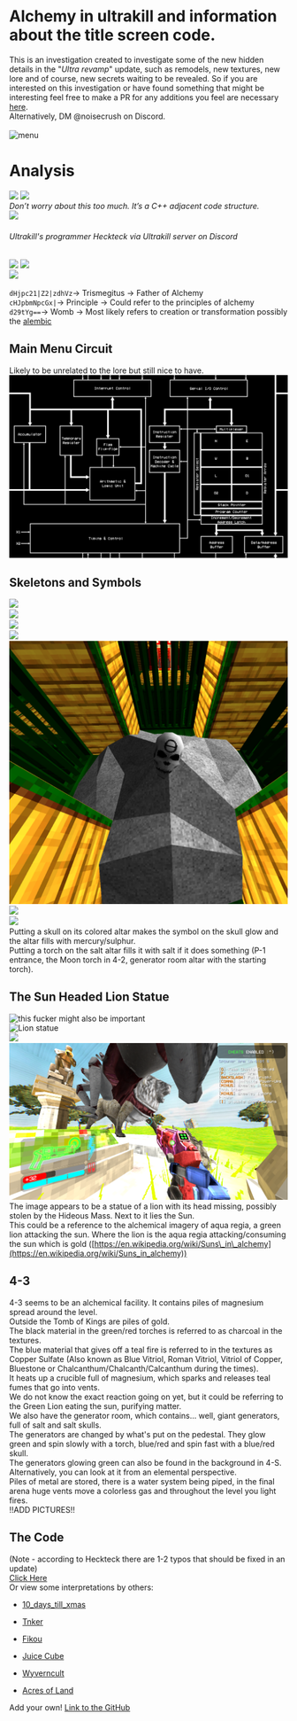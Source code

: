 # Alchemy in ultrakill and information about the title screen code. 
This is an investigation created to investigate some of the new hidden details in the "_Ultra revamp_" update, such as remodels, new textures, new lore and of course, new secrets waiting to be revealed. So if you are interested on this investigation or have found something that might be interesting feel free to make a PR for any additions you feel are necessary [here](https://github.com/ULTRAKILL-Alchemy/ULTRAKILL-Alchemy.github.io/pulls).  
Alternatively, DM @noisecrush on Discord.  
<br> 
![menu](images/image15.png)  


# Analysis


![](images/image16.png) ![](images/image8.png)  
_Don’t worry about this too much. It’s a C++ adjacent code structure._  
![](images/image17.png)  
###### Ultrakill's programmer Heckteck via Ultrakill server on Discord
![](images/image7.png) 
![](images/image10.png)  
![](images/image14.png)  


`dHjpc21|Z2|zdhVz`→ Trismegitus → Father of Alchemy  
`cHJpbmNpcGx|`→ Principle → Could refer to the principles of alchemy  
`d29tYg==`→ Womb → Most likely refers to creation or transformation possibly the [alembic](https://en.wikipedia.org/wiki/Alembic)  

## Main Menu Circuit

Likely to be unrelated to the lore but still nice to have.  
![](images/image19.png)  

## Skeletons and Symbols

![](images/image4.jpg)  
![](images/image6.png)  
![](images/image3.png)  
![](images/image12.png)  
![](images/image1.png)  
![](images/image2.png)  
![](images/image18.png)  
Putting a skull on its colored altar makes the symbol on the skull glow and the altar fills with mercury/sulphur.  
Putting a torch on the salt altar fills it with salt if it does something (P-1 entrance, the Moon torch in 4-2, generator room altar with the starting torch).  

## The Sun Headed Lion Statue

![this fucker might also be important](images/image11.png)  
![Lion statue](images/image13.png)  
![](images/image5.png)  
![](images/image20.png)  
The image appears to be a statue of a lion with its head missing, possibly stolen by the Hideous Mass. Next to it lies the Sun.  
This could be a reference to the alchemical imagery of aqua regia, a green lion attacking the sun. Where the lion is the aqua regia attacking/consuming the sun which is gold ([https://en.wikipedia.org/wiki/Suns\_in\_alchemy](https://en.wikipedia.org/wiki/Suns_in_alchemy))  

## 4-3

4-3 seems to be an alchemical facility. It contains piles of magnesium spread around the level.  
Outside the Tomb of Kings are piles of gold.  
The black material in the green/red torches is referred to as charcoal in the textures.  
The blue material that gives off a teal fire is referred to in the textures as Copper Sulfate (Also known as Blue Vitriol, Roman Vitriol, Vitriol of Copper, Bluestone or Chalcanthum/Chalcanth/Calcanthum during the times).  
It heats up a crucible full of magnesium, which sparks and releases teal fumes that go into vents.  
We do not know the exact reaction going on yet, but it could be referring to the Green Lion eating the sun, purifying matter.  
We also have the generator room, which contains... well, giant generators, full of salt and salt skulls.  
The generators are changed by what's put on the pedestal. They glow green and spin slowly with a torch, blue/red and spin fast with a blue/red skull.  
The generators glowing green can also be found in the background in 4-S.  
Alternatively, you can look at it from an elemental perspective.  
Piles of metal are stored, there is a water system being piped, in the final arena huge vents move a colorless gas and throughout the level you light fires.  
!!ADD PICTURES!!  

## The Code

(Note - according to Heckteck there are 1-2 typos that should be fixed in an update)  
[Click Here](The_Code.md)  
Or view some interpretations by others:  

*   [10\_days\_till\_xmas](interpretations/10_days_till_xmas.md)  
    
*   [Tnker](interpretations/tnker.md)  
    
*   [Fikou](interpretations/fikou.md)  
    
*   [Juice Cube](interpretations/juice_cube.md)  
    
*   [Wyverncult](interpretations/wyverncult.md)  
    
*   [Acres of Land](interpretations/acres_of_land.md)  
    

Add your own! [Link to the GitHub](https://github.com/ULTRAKILL-Alchemy/ULTRAKILL-Alchemy.github.io)

